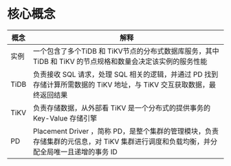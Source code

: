 # 核心概念


| 概念 | 解释 |
| - | - |
|实例|一个包含了多个TiDB 和 TiKV节点的分布式数据库服务，其中 TiDB 和 TiKV 的节点规格和数量会决定该实例的服务性能|
|TiDB|负责接收 SQL 请求，处理 SQL 相关的逻辑，并通过 PD 找到存储计算所需数据的 TiKV 地址，与 TiKV 交互获取数据，最终返回结果|
|TiKV|负责存储数据，从外部看 TiKV 是一个分布式的提供事务的 Key-Value 存储引擎|
|PD| Placement Driver ，简称 PD，是整个集群的管理模块，负责存储集群的元信息，对 TiKV 集群进行调度和负载均衡，并分配全局唯一且递增的事务 ID|

